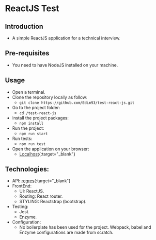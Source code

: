 # ReactJS Test

## Introduction
* A simple ReactJS application for a technical interview.

## Pre-requisites
* You need to have NodeJS installed on your machine.

## Usage
* Open a terminal.
* Clone the repository locally as follow:
  * ```git clone https://github.com/Edin93/test-react-js.git```
* Go to the project folder:
  * ```cd /test-react-js```
* Install the project packages:
  * ```npm install```
* Run the project:
  * ```npm run start```
* Run tests:
  * ```npm run test```
* Open the application on your browser:
  * [Localhost](http://localhost:5000/){:target="_blank"}

## Technologies:
* API: [regres](https://reqres.in/){:target="_blank"}
* FrontEnd:
  * UI: ReactJS.
  * Routing: React router.
  * STYLING: Reactstrap (bootstrap).
* Testing:
  * Jest.
  * Enzyme.
* Configuration:
  * No boilerplate has been used for the project. Webpack, babel and Enzyme configurations are made from scratch.
